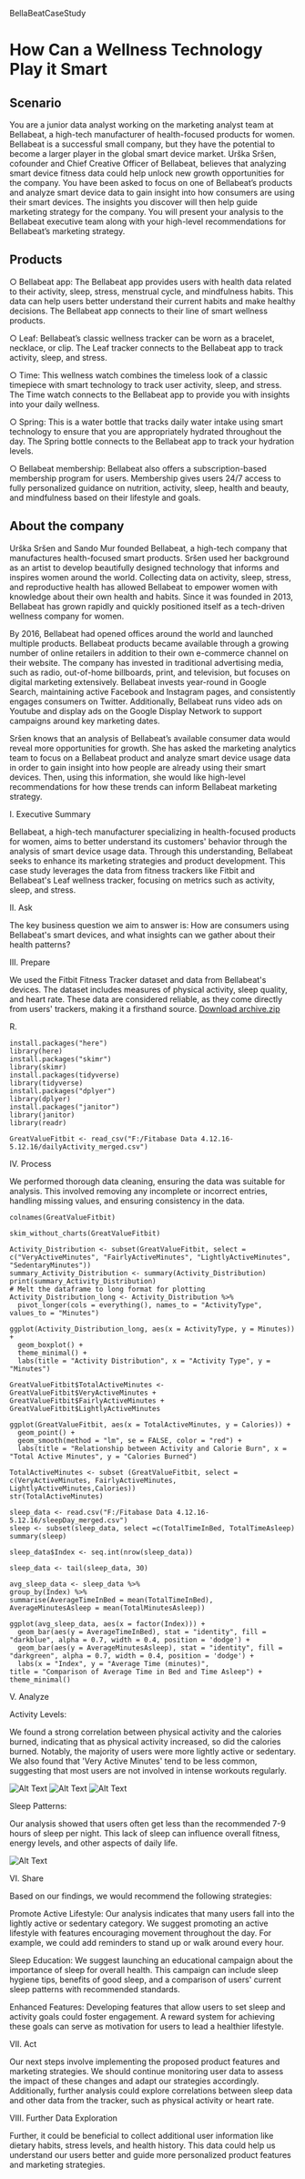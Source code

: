 BellaBeatCaseStudy
# How Can a Wellness Technology Play it Smart
## Scenario
You are a junior data analyst working on the marketing analyst team at Bellabeat, a high-tech manufacturer of health-focused
products for women. Bellabeat is a successful small company, but they have the potential to become a larger player in the
global smart device market. Urška Sršen, cofounder and Chief Creative Officer of Bellabeat, believes that analyzing smart
device fitness data could help unlock new growth opportunities for the company. You have been asked to focus on one of
Bellabeat’s products and analyze smart device data to gain insight into how consumers are using their smart devices. The
insights you discover will then help guide marketing strategy for the company. You will present your analysis to the Bellabeat
executive team along with your high-level recommendations for Bellabeat’s marketing strategy.

## Products
○ Bellabeat app: The Bellabeat app provides users with health data related to their activity, sleep, stress,
menstrual cycle, and mindfulness habits. This data can help users better understand their current habits and
make healthy decisions. The Bellabeat app connects to their line of smart wellness products.

○ Leaf: Bellabeat’s classic wellness tracker can be worn as a bracelet, necklace, or clip. The Leaf tracker connects
to the Bellabeat app to track activity, sleep, and stress.

○ Time: This wellness watch combines the timeless look of a classic timepiece with smart technology to track user
activity, sleep, and stress. The Time watch connects to the Bellabeat app to provide you with insights into your
daily wellness.

○ Spring: This is a water bottle that tracks daily water intake using smart technology to ensure that you are
appropriately hydrated throughout the day. The Spring bottle connects to the Bellabeat app to track your
hydration levels.

○ Bellabeat membership: Bellabeat also offers a subscription-based membership program for users.
Membership gives users 24/7 access to fully personalized guidance on nutrition, activity, sleep, health and
beauty, and mindfulness based on their lifestyle and goals.

## About the company
Urška Sršen and Sando Mur founded Bellabeat, a high-tech company that manufactures health-focused smart products.
Sršen used her background as an artist to develop beautifully designed technology that informs and inspires women around
the world. Collecting data on activity, sleep, stress, and reproductive health has allowed Bellabeat to empower women with
knowledge about their own health and habits. Since it was founded in 2013, Bellabeat has grown rapidly and quickly
positioned itself as a tech-driven wellness company for women.

By 2016, Bellabeat had opened offices around the world and launched multiple products. Bellabeat products became available
through a growing number of online retailers in addition to their own e-commerce channel on their website. The company
has invested in traditional advertising media, such as radio, out-of-home billboards, print, and television, but focuses on digital
marketing extensively. Bellabeat invests year-round in Google Search, maintaining active Facebook and Instagram pages, and
consistently engages consumers on Twitter. Additionally, Bellabeat runs video ads on Youtube and display ads on the Google
Display Network to support campaigns around key marketing dates.

Sršen knows that an analysis of Bellabeat’s available consumer data would reveal more opportunities for growth. She has
asked the marketing analytics team to focus on a Bellabeat product and analyze smart device usage data in order to gain
insight into how people are already using their smart devices. Then, using this information, she would like high-level
recommendations for how these trends can inform Bellabeat marketing strategy.  


I. Executive Summary

Bellabeat, a high-tech manufacturer specializing in health-focused products for women, aims to better understand its customers' behavior through the analysis of smart device usage data. Through this understanding, Bellabeat seeks to enhance its marketing strategies and product development. This case study leverages the data from fitness trackers like Fitbit and Bellabeat's Leaf wellness tracker, focusing on metrics such as activity, sleep, and stress.

II. Ask

The key business question we aim to answer is: How are consumers using Bellabeat's smart devices, and what insights can we gather about their health patterns?

III. Prepare

We used the Fitbit Fitness Tracker dataset and data from Bellabeat's devices. The dataset includes measures of physical activity, sleep quality, and heart rate. These data are considered reliable, as they come directly from users' trackers, making it a firsthand source.
[Download archive.zip](https://github.com/quirozfm/Bellabeat-Case-Study/blob/main/archive.zip)

R.

    install.packages("here")
    library(here)
    install.packages("skimr")
    library(skimr)
    install.packages(tidyverse)
    library(tidyverse)
    install.packages("dplyer")
    library(dplyer)
    install.packages("janitor")
    library(janitor)
    library(readr)
    
    GreatValueFitbit <- read_csv("F:/Fitabase Data 4.12.16-5.12.16/dailyActivity_merged.csv")
    
    
    
  
IV. Process

We performed thorough data cleaning, ensuring the data was suitable for analysis. This involved removing any incomplete or incorrect entries, handling missing values, and ensuring consistency in the data.
~~~
colnames(GreatValueFitbit)

skim_without_charts(GreatValueFitbit)
    
Activity_Distribution <- subset(GreatValueFitbit, select = c("VeryActiveMinutes", "FairlyActiveMinutes", "LightlyActiveMinutes", "SedentaryMinutes"))
summary_Activity_Distribution <- summary(Activity_Distribution)
print(summary_Activity_Distribution)
# Melt the dataframe to long format for plotting
Activity_Distribution_long <- Activity_Distribution %>%
  pivot_longer(cols = everything(), names_to = "ActivityType", values_to = "Minutes")

ggplot(Activity_Distribution_long, aes(x = ActivityType, y = Minutes)) +
  geom_boxplot() +
  theme_minimal() +
  labs(title = "Activity Distribution", x = "Activity Type", y = "Minutes")

GreatValueFitbit$TotalActiveMinutes <- GreatValueFitbit$VeryActiveMinutes + GreatValueFitbit$FairlyActiveMinutes + GreatValueFitbit$LightlyActiveMinutes

ggplot(GreatValueFitbit, aes(x = TotalActiveMinutes, y = Calories)) +
  geom_point() +
  geom_smooth(method = "lm", se = FALSE, color = "red") +
  labs(title = "Relationship between Activity and Calorie Burn", x = "Total Active Minutes", y = "Calories Burned")

TotalActiveMinutes <- subset (GreatValueFitbit, select = c(VeryActiveMinutes, FairlyActiveMinutes, LightlyActiveMinutes,Calories))
str(TotalActiveMinutes)

sleep_data <- read.csv("F:/Fitabase Data 4.12.16-5.12.16/sleepDay_merged.csv")
sleep <- subset(sleep_data, select =c(TotalTimeInBed, TotalTimeAsleep)
summary(sleep)

sleep_data$Index <- seq.int(nrow(sleep_data))

sleep_data <- tail(sleep_data, 30) 
          
avg_sleep_data <- sleep_data %>%
group_by(Index) %>%
summarise(AverageTimeInBed = mean(TotalTimeInBed),
AverageMinutesAsleep = mean(TotalMinutesAsleep))               

ggplot(avg_sleep_data, aes(x = factor(Index))) +
  geom_bar(aes(y = AverageTimeInBed), stat = "identity", fill = "darkblue", alpha = 0.7, width = 0.4, position = 'dodge') +
  geom_bar(aes(y = AverageMinutesAsleep), stat = "identity", fill = "darkgreen", alpha = 0.7, width = 0.4, position = 'dodge') +
  labs(x = "Index", y = "Average Time (minutes)",
title = "Comparison of Average Time in Bed and Time Asleep") +
theme_minimal()               

~~~
    
V. Analyze

Activity Levels:

We found a strong correlation between physical activity and the calories burned, indicating that as physical activity increased, so did the calories burned. Notably, the majority of users were more lightly active or sedentary. We also found that 'Very Active Minutes' tend to be less common, suggesting that most users are not involved in intense workouts regularly.

![Alt Text](https://github.com/quirozfm/Bellabeat-Case-Study/blob/main/Activity%20Distribution%20Box.jpeg) ![Alt Text](https://github.com/quirozfm/Bellabeat-Case-Study/blob/main/Activity%20Index%20%20scaled.jpeg)
![Alt Text](https://github.com/quirozfm/Bellabeat-Case-Study/blob/main/Activity%20vs%20Calorie%20Burn%20Scatter.jpeg)

Sleep Patterns:

Our analysis showed that users often get less than the recommended 7-9 hours of sleep per night. This lack of sleep can influence overall fitness, energy levels, and other aspects of daily life.

![Alt Text](https://github.com/quirozfm/Bellabeat-Case-Study/blob/main/Sleep%20over%20time.jpeg)

VI. Share

Based on our findings, we would recommend the following strategies:

Promote Active Lifestyle: Our analysis indicates that many users fall into the lightly active or sedentary category. We suggest promoting an active lifestyle with features encouraging movement throughout the day. For example, we could add reminders to stand up or walk around every hour.

Sleep Education: We suggest launching an educational campaign about the importance of sleep for overall health. This campaign can include sleep hygiene tips, benefits of good sleep, and a comparison of users' current sleep patterns with recommended standards.

Enhanced Features: Developing features that allow users to set sleep and activity goals could foster engagement. A reward system for achieving these goals can serve as motivation for users to lead a healthier lifestyle.

VII. Act

Our next steps involve implementing the proposed product features and marketing strategies. We should continue monitoring user data to assess the impact of these changes and adapt our strategies accordingly. Additionally, further analysis could explore correlations between sleep data and other data from the tracker, such as physical activity or heart rate.

VIII. Further Data Exploration

Further, it could be beneficial to collect additional user information like dietary habits, stress levels, and health history. This data could help us understand our users better and guide more personalized product features and marketing strategies. 
